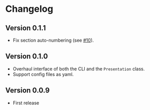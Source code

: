 # Changelog

## Version 0.1.1

- Fix section auto-numbering (see [#10](https://github.com/eswan18/premark/issues/10)).

## Version 0.1.0

- Overhaul interface of both the CLI and the `Presentation` class.
- Support config files as yaml.

## Version 0.0.9

- First release
